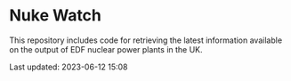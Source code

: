 # Nuke Watch

This repository includes code for retrieving the latest information available on the output of EDF nuclear power plants in the UK.

Last updated: 2023-06-12 15:08